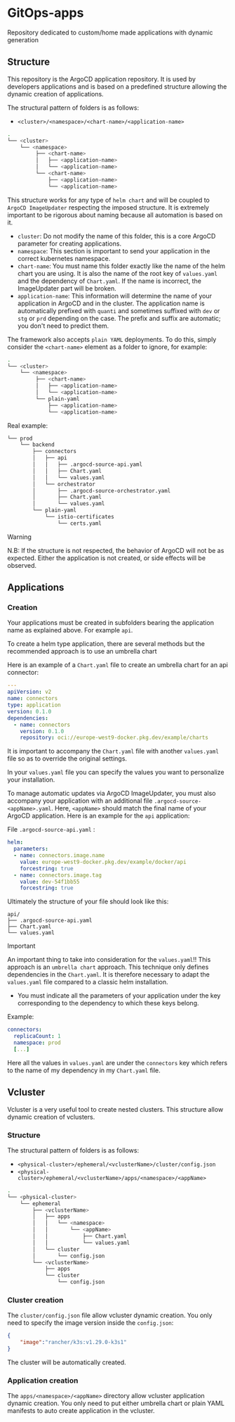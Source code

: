 # GitOps-apps
Repository dedicated to custom/home made applications with dynamic generation

## Structure

This repository is the ArgoCD application repository. It is used by developers applications and is based on a predefined structure allowing the dynamic creation of applications.

The structural pattern of folders is as follows:

- `<cluster>/<namespace>/<chart-name>/<application-name>`

```bash
.
└── <cluster>
    └── <namespace>
         ├── <chart-name>
         │   ├── <application-name>
         │   └── <application-name>
         └── <chart-name>
             ├── <application-name>
             └── <application-name>
```

This structure works for any type of `helm chart` and will be coupled to `ArgoCD ImageUpdater` respecting the imposed structure. It is extremely important to be rigorous about naming because all automation is based on it.

- `cluster`: Do not modify the name of this folder, this is a core ArgoCD parameter for creating applications.
- `namespace`: This section is important to send your application in the correct kubernetes namespace.
- `chart-name`: You must name this folder exactly like the name of the helm chart you are using. It is also the name of the root key of `values.yaml` and the dependency of `Chart.yaml`. If the name is incorrect, the ImageUpdater part will be broken.
- `application-name`: This information will determine the name of your application in ArgoCD and in the cluster. The application name is automatically prefixed with `quanti` and sometimes suffixed with `dev` or `stg` or `prd` depending on the case. The prefix and suffix are automatic; you don't need to predict them.

The framework also accepts `plain YAML` deployments. To do this, simply consider the `<chart-name>` element as a folder to ignore, for example:

```bash
.
└── <cluster>
    └── <namespace>
         ├── <chart-name>
         │   ├── <application-name>
         │   └── <application-name>
         └── plain-yaml
             ├── <application-name>
             └── <application-name>
```

Real example:

```bash
└── prod
    └── backend
        ├── connectors
        │   ├── api
        │   │   ├── .argocd-source-api.yaml
        │   │   ├── Chart.yaml
        │   │   └── values.yaml
        │   └── orchestrator
        │       ├── .argocd-source-orchestrator.yaml
        │       ├── Chart.yaml
        │       └── values.yaml
        └── plain-yaml
            └── istio-certificates
                └── certs.yaml
```

> [!WARNING]
> 
> N.B: If the structure is not respected, the behavior of ArgoCD will not be as expected. Either the application is not created, or side effects will be observed.
> 

## Applications

### Creation


Your applications must be created in subfolders bearing the application name as explained above. For example `api`.

To create a helm type application, there are several methods but the recommended approach is to use an umbrella chart

Here is an example of a `Chart.yaml` file to create an umbrella chart for an api connector:
```yaml
---
apiVersion: v2
name: connectors
type: application
version: 0.1.0
dependencies:
  - name: connectors
    version: 0.1.0
    repository: oci://europe-west9-docker.pkg.dev/example/charts
```

It is important to accompany the `Chart.yaml` file with another `values.yaml` file so as to override the original settings.

In your `values.yaml` file you can specify the values you want to personalize your installation.

To manage automatic updates via ArgoCD ImageUpdater, you must also accompany your application with an additional file `.argocd-source-<appName>.yaml`. Here, `<appName>` should match the final name of your ArgoCD application. Here is an example for the `api` application:


File `.argocd-source-api.yaml` :
```yaml
helm:
  parameters:
  - name: connectors.image.name
    value: europe-west9-docker.pkg.dev/example/docker/api
    forcestring: true
  - name: connectors.image.tag
    value: dev-54f1bb55
    forcestring: true
```

Ultimately the structure of your file should look like this:

```
api/
├── .argocd-source-api.yaml
├── Chart.yaml
└── values.yaml
```

> [!IMPORTANT]
> An important thing to take into consideration for the `values.yaml`!!
> This approach is an `umbrella chart` approach. This technique only defines dependencies in the `Chart.yaml`.
> It is therefore necessary to adapt the `values.yaml` file compared to a classic helm installation.
>+ You must indicate all the parameters of your application under the key corresponding to the dependency to which these keys belong.
>

Example:

```yaml
connectors:
  replicaCount: 1
  namespace: prod
  [...]
```

Here all the values in `values.yaml` are under the `connectors` key which refers to the name of my dependency in my `Chart.yaml` file.

## Vcluster

Vcluster is a very useful tool to create nested clusters. This structure allow dynamic creation of vclusters.

### Structure
The structural pattern of folders is as follows:

- `<physical-cluster>/ephemeral/<vclusterName>/cluster/config.json`
- `<physical-cluster>/ephemeral/<vclusterName>/apps/<namespace>/<appName>`

```bash
.
└── <physical-cluster>
    └── ephemeral
        ├── <vclusterName>
        │   ├── apps
        │   │   └── <namespace>
        │   │       └── <appName>
        │   │           ├── Chart.yaml
        │   │           └── values.yaml
        │   └── cluster
        │       └── config.json
        └── <vclusterName>
            ├── apps
            └── cluster
                └── config.json
```

### Cluster creation

The `cluster/config.json` file allow vcluster dynamic creation. You only need to specify the image version inside the `config.json`:

```json
{
    "image":"rancher/k3s:v1.29.0-k3s1"
}
```

The cluster will be automatically created.

### Application creation

The `apps/<namespace>/<appName>` directory allow vcluster application dynamic creation. You only need to put either umbrella chart or plain YAML manifests to auto create application in the vcluster.